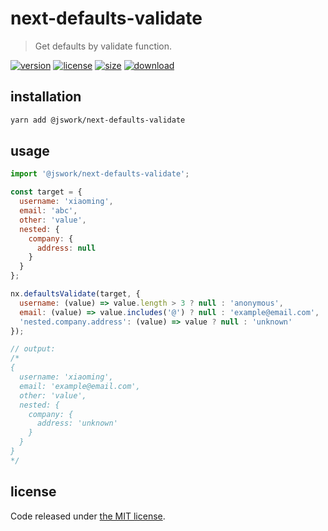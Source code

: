 # next-defaults-validate
> Get defaults by validate function.

[![version][version-image]][version-url]
[![license][license-image]][license-url]
[![size][size-image]][size-url]
[![download][download-image]][download-url]

## installation
```bash
yarn add @jswork/next-defaults-validate
```

## usage
```js
import '@jswork/next-defaults-validate';

const target = {
  username: 'xiaoming',
  email: 'abc',
  other: 'value',
  nested: {
    company: {
      address: null
    }
  }
};

nx.defaultsValidate(target, {
  username: (value) => value.length > 3 ? null : 'anonymous',
  email: (value) => value.includes('@') ? null : 'example@email.com',
  'nested.company.address': (value) => value ? null : 'unknown'
});

// output: 
/*
{
  username: 'xiaoming',
  email: 'example@email.com',
  other: 'value',
  nested: {
    company: {
      address: 'unknown'
    }
  }
}
*/
```

## license
Code released under [the MIT license](https://github.com/afeiship/next-defaults-validate/blob/master/LICENSE.txt).

[version-image]: https://img.shields.io/npm/v/@jswork/next-defaults-validate
[version-url]: https://npmjs.org/package/@jswork/next-defaults-validate

[license-image]: https://img.shields.io/npm/l/@jswork/next-defaults-validate
[license-url]: https://github.com/afeiship/next-defaults-validate/blob/master/LICENSE.txt

[size-image]: https://img.shields.io/bundlephobia/minzip/@jswork/next-defaults-validate
[size-url]: https://github.com/afeiship/next-defaults-validate/blob/master/dist/next-defaults-validate.min.js

[download-image]: https://img.shields.io/npm/dm/@jswork/next-defaults-validate
[download-url]: https://www.npmjs.com/package/@jswork/next-defaults-validate
